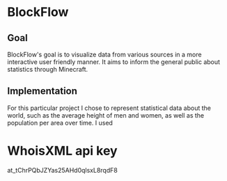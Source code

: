 # BlockFlow
## Goal
BlockFlow's goal is to visualize data from various sources in a more interactive user friendly manner. It aims to inform the general public about statistics through Minecraft.

## Implementation
For this particular project I chose to represent statistical data about the world, such as the average height of men and women, as well as the population per area over time. I used 

# WhoisXML api key
at_tChrPQbJZYas25AHd0qlsxL8rqdF8